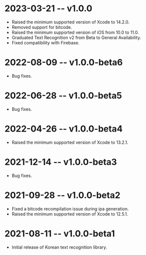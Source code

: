 # 2023-03-21 -- v1.0.0
- Raised the minimum supported version of Xcode to 14.2.0.
- Removed support for bitcode.
- Raised the minimum supported version of iOS from 10.0 to 11.0.
- Graduated Text Recognition v2 from Beta to General Availability.
- Fixed compatibility with Firebase.
# 2022-08-09 -- v1.0.0-beta6
- Bug fixes.
# 2022-06-28 -- v1.0.0-beta5
- Bug fixes.
# 2022-04-26 -- v1.0.0-beta4
- Raised the minimum supported version of Xcode to 13.2.1.
# 2021-12-14 -- v1.0.0-beta3
- Bug fixes.
# 2021-09-28 -- v1.0.0-beta2
- Fixed a bitcode recompilation issue during ipa generation.
- Raised the minimum supported version of Xcode to 12.5.1.
# 2021-08-11 -- v1.0.0-beta1
- Initial release of Korean text recognition library.
